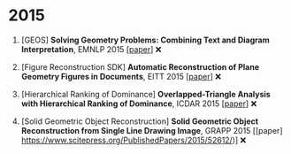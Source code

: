 # 2015

1. [GEOS] **Solving Geometry Problems: Combining Text and Diagram Interpretation**, EMNLP 2015 [[paper](https://aclanthology.org/D15-1171/)] :x:

2. [Figure Reconstruction SDK] **Automatic Reconstruction of Plane Geometry Figures in Documents**, EITT 2015 [[paper](https://ieeexplore.ieee.org/abstract/document/7446145/)] :x:

3. [Hierarchical Ranking of Dominance] **Overlapped-Triangle Analysis with Hierarchical Ranking of Dominance**, ICDAR 2015 [[paper](https://ieeexplore.ieee.org/abstract/document/7333870/)] :x:

4. [Solid Geometric Object Reconstruction] **Solid Geometric Object Reconstruction from Single Line Drawing Image**, GRAPP 2015 [[paper] https://www.scitepress.org/PublishedPapers/2015/52612/)] :x: